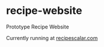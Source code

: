 # recipe-website
Prototype Recipe Website

Currently running at [recipescalar.com](https://recipescalar.com/)
